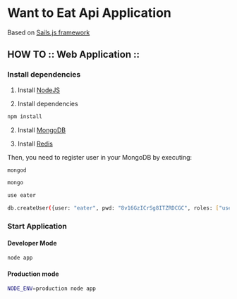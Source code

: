# Want to Eat Api Application

Based on [Sails.js framework](http://sailsjs.org)

## HOW TO :: Web Application ::

### Install dependencies

1. Install [NodeJS](https://nodejs.org/en/)

2. Install dependencies

```bash
npm install
```

2. Install [MongoDB](http://www.mongodb.org/)

3. Install [Redis](http://redis.io/)

Then, you need to register user in your MongoDB by executing:

```bash
mongod
```

```bash
mongo
```

```bash
use eater
```

```bash
db.createUser({user: "eater", pwd: "8v16GzICrSg8ITZRDCGC", roles: ["userAdmin"]});
```

### Start Application

#### Developer Mode

```bash
node app
```

#### Production mode

```bash
NODE_ENV=production node app
```
